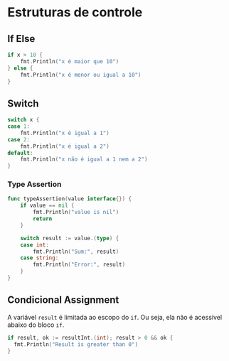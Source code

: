 # Estruturas de controle

## If Else

```go
if x > 10 {
    fmt.Println("x é maior que 10")
} else {
    fmt.Println("x é menor ou igual a 10")
}
```

## Switch

```go
switch x {
case 1:
    fmt.Println("x é igual a 1")
case 2:
    fmt.Println("x é igual a 2")
default:
    fmt.Println("x não é igual a 1 nem a 2")
}
```

### Type Assertion

```go
func typeAssertion(value interface{}) {
	if value == nil {
		fmt.Println("value is nil")
		return
	}

	switch result := value.(type) {
	case int:
		fmt.Println("Sum:", result)
	case string:
		fmt.Println("Error:", result)
	}
}
```

## Condicional Assignment

A variável `result` é limitada ao escopo do `if`. Ou seja, ela não é acessível abaixo do bloco `if`.

```go
if result, ok := resultInt.(int); result > 0 && ok {
  fmt.Println("Result is greater than 0")
}
```
